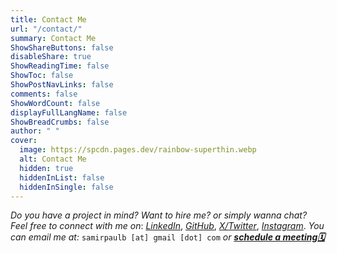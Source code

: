 ```yaml
---
title: Contact Me
url: "/contact/"
summary: Contact Me
ShowShareButtons: false
disableShare: true
ShowReadingTime: false
ShowToc: false
ShowPostNavLinks: false
comments: false
ShowWordCount: false
displayFullLangName: false
ShowBreadCrumbs: false
author: " "
cover:
  image: https://spcdn.pages.dev/rainbow-superthin.webp
  alt: Contact Me
  hidden: true
  hiddenInList: false
  hiddenInSingle: false
---
```


*Do you have a project in mind? Want to hire me? or simply wanna chat? Feel free to connect with me on*:&nbsp;<em><a href="https://www.linkedin.com/in/SamirPaul" target="_blank">LinkedIn</a></em>,&nbsp;<em><a href="https://github.com/SamirPaulb" target="_blank">GitHub</a></em>,&nbsp;<em><a href="https://twitter.com/SamirPaulb" target="_blank">X/Twitter</a></em>,&nbsp;<em><a href="https://instagram.com/SamirPaulb" target="_blank">Instagram</a></em>. *You can email me at:*&nbsp;```samirpaulb [at] gmail [dot] com``` *or*&nbsp;<b><em><a href="" onclick="Calendly.initPopupWidget({url:'https://calendly.com/samirpaulb/meet?hide_gdpr_banner=1'});return false;">schedule a meeting🗓️</a></em></b>

<!-- <iframe src="https://docs.google.com/forms/d/e/1FAIpQLSfGcMMU8znqdQIasXOZp0huyxZ9Y5x0YoSr2BQY0AACS_dXKg/viewform?embedded=true"
			title="Contact form"
			frameborder="0"
			marginheight="0"
			marginwidth="0"
			width="100%"
			height="840px"
			scrolling="no"
			loading="lazy">
  			Loading…
</iframe> -->

<!-- Jotform Contact Form  https://form.jotform.com/samirpaulb/contact -->
<script defer loading="lazy" type="text/javascript" src="https://form.jotform.com/jsform/240685730269463"></script>

<!-- Calendly link widget begin -->
<link loading="lazy" href="https://assets.calendly.com/assets/external/widget.css" rel="stylesheet">
<script defer loading="lazy" src="https://assets.calendly.com/assets/external/widget.js" type="text/javascript" async></script>
<!-- Calendly link widget end -->
